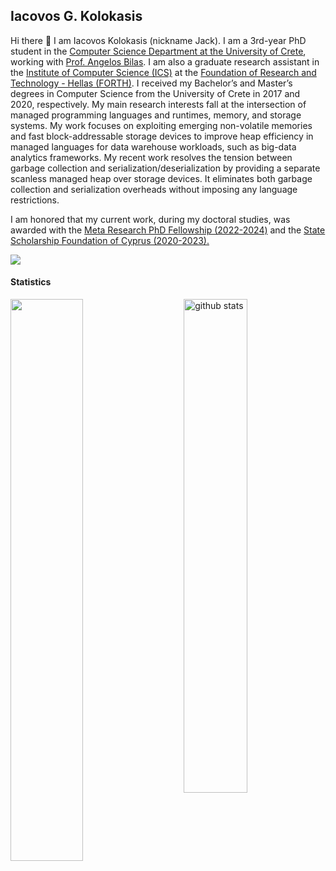## Iacovos G. Kolokasis

Hi there 👋 I am Iacovos Kolokasis (nickname Jack). I am a 3rd-year PhD student
    in the 
    <a href="www.csd.uoc.gr">Computer Science Department at the University of Crete</a>, 
    working with <a href="https://users.ics.forth.gr/~bilas">Prof. Angelos Bilas</a>. 
    I am also a graduate research assistant in the 
    <a href="https://www.ics.forth.gr/carv/">Institute of Computer Science (ICS)</a> 
    at the 
    <a href="https://www.forth.gr/">Foundation of Research and Technology - Hellas (FORTH)</a>. 
    I received my Bachelor’s and Master’s degrees in Computer Science from the
    University of Crete in 2017 and 2020, respectively. My main research
    interests fall at the intersection of managed programming languages and
    runtimes, memory, and storage systems. My work focuses on exploiting
    emerging non-volatile memories and fast block-addressable storage devices to
    improve heap efficiency in managed languages for data warehouse workloads,
    such as big-data analytics frameworks. My recent work resolves the tension
    between garbage collection and serialization/deserialization by providing a
    separate scanless managed heap over storage devices. It eliminates both
    garbage collection and serialization overheads without imposing any language
    restrictions.
  
  I am honored that my current work, during my doctoral studies, was awarded
  with the 
  <a href="https://research.facebook.com/fellows/kolokasis-iacovos-g/">Meta Research PhD Fellowship (2022-2024)</a> 
  and the <a href="https://www.cyscholarships.gov.cy/">State Scholarship Foundation of Cyprus (2020-2023).</a>

<img src="https://img.shields.io/badge/Research Interests-Managed Languages and Runtimes, Garbage Collection, Memory Systems-dodgerblue" />

#### Statistics
<div>
    <img src="https://github-readme-streak-stats.herokuapp.com/?user=jackkolokasis&theme=dark" width="48%" >
    <img src="https://github-readme-stats.vercel.app/api?username=jackkolokasis&show_icons=true&theme=gotham" alt="github stats" width="45%" align="right"/>
</div>

